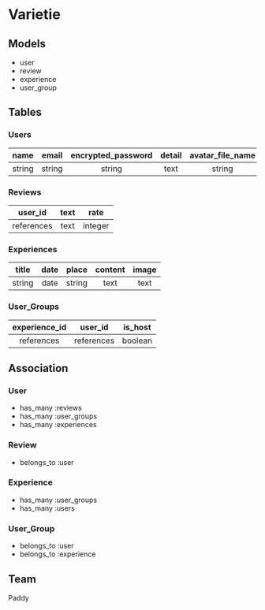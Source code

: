 # Varietie

## Models
  - user
  - review
  - experience
  - user_group

## Tables

### Users

|name|email|encrypted_password|detail|avatar\_file\_name|
|:--:|:---:|:--:|:------:|:-----:|
|string|string |string|text|string|

### Reviews

|user_id|text|rate|
|:------:|:---:|:------:|
|references |text|integer |

### Experiences

|title|date|place|content|image|
|:--:|:--:|:--:|:--:|:--:|
|string|date|string|text|text|

### User_Groups

|experience_id|user_id|is_host|
|:------:|:-----:|:--:|
|references|references|boolean|

## Association
### User
  - has\_many :reviews
  - has\_many :user\_groups
  - has\_many :experiences

### Review
  - belongs\_to :user

### Experience
  - has\_many :user\_groups
  - has\_many :users

### User_Group
  - belongs\_to :user
  - belongs\_to :experience

## Team
Paddy
